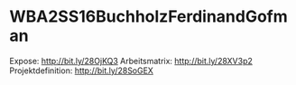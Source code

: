 # WBA2SS16BuchholzFerdinandGofman

Expose: http://bit.ly/28OjKQ3
Arbeitsmatrix: http://bit.ly/28XV3p2
Projektdefinition: http://bit.ly/28SoGEX
